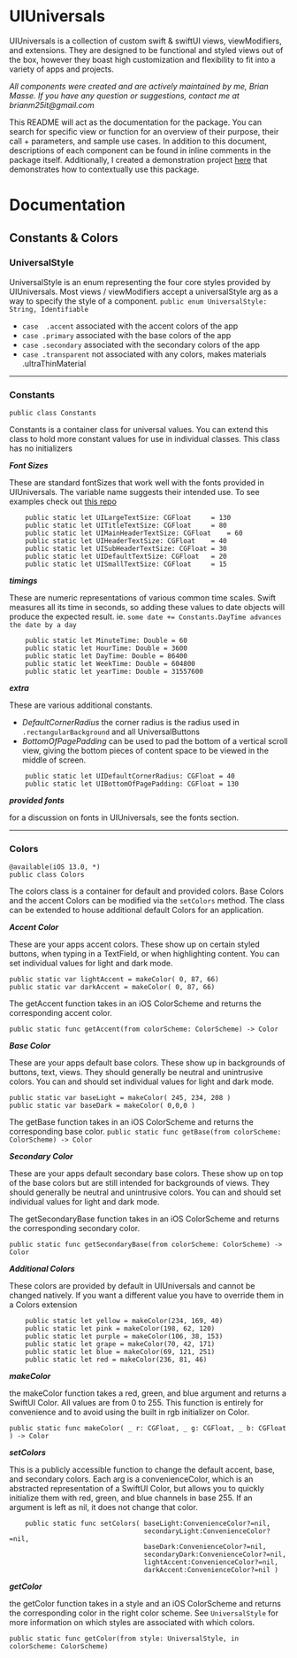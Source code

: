 # **UIUniversals**

UIUniversals is a collection of custom swift & swiftUI views, viewModifiers, and extensions. They are designed to be functional and styled views out of the box, however they boast high customization and flexibility to fit into a variety of apps and projects.

_All components were created and are actively maintained by me, Brian Masse. If you have any question or suggestions, contact me at brianm25it@gmail.com_

This README will act as the documentation for the package. You can search for specific view or function for an overview of their purpose, their call + parameters, and sample use cases. In addition to this document, descriptions of each component can be found in inline comments in the package itself. Additionally, I created a demonstration project [here](https://github.com/Brian-Masse/UIUniversalsExample) that demonstrates how to contextually use this package.

# **Documentation**

## Constants & Colors

### **UniversalStyle**

UniversalStyle is an enum representing the four core styles provided by UIUniversals. Most views / viewModifiers accept a universalStyle arg as a way to specify the style of a component.
`public enum UniversalStyle: String, Identifiable`

- `case  .accent` associated with the accent colors of the app
- `case .primary` associated with the base colors of the app
- `case .secondary` associated with the secondary colors of the app
- `case .transparent` not associated with any colors, makes materials .ultraThinMaterial

---

### **Constants**

`public class Constants`

Constants is a container class for universal values. You can extend this class to hold more constant values for use in individual classes. This class has no initializers

**_Font Sizes_**

These are standard fontSizes that work well with the fonts provided in UIUniversals.
The variable name suggests their intended use. To see examples check out [this repo](https://github.com/Brian-Masse/UIUniversalsExample)

```
    public static let UILargeTextSize: CGFloat     = 130
    public static let UITitleTextSize: CGFloat     = 80
    public static let UIMainHeaderTextSize: CGFloat    = 60
    public static let UIHeaderTextSize: CGFloat    = 40
    public static let UISubHeaderTextSize: CGFloat = 30
    public static let UIDefaultTextSize: CGFloat   = 20
    public static let UISmallTextSize: CGFloat     = 15
```

**_timings_**

These are numeric representations of various common time scales. Swift measures all its time in seconds, so adding these values to date objects will produce the expected result. ie. `some date += Constants.DayTime advances the date by a day`

```
    public static let MinuteTime: Double = 60
    public static let HourTime: Double = 3600
    public static let DayTime: Double = 86400
    public static let WeekTime: Double = 604800
    public static let yearTime: Double = 31557600
```

**_extra_**

These are various additional constants.

- _DefaultCornerRadius_ the corner radius is the radius used in `.rectangularBackground` and all UniversalButtons
- _BottomOfPagePadding_ can be used to pad the bottom of a vertical scroll view, giving the bottom pieces of content space to be viewed in the middle of screen.

```
    public static let UIDefaultCornerRadius: CGFloat = 40
    public static let UIBottomOfPagePadding: CGFloat = 130
```

**_provided fonts_**

for a discussion on fonts in UIUniversals, see the fonts section.

---

### **Colors**

```
@available(iOS 13.0, *)
public class Colors
```

The colors class is a container for default and provided colors. Base Colors and the accent Colors can be modified via the `setColors` method. The class can be extended to house additional default Colors for an application.

**_Accent Color_**

These are your apps accent colors. These show up on certain styled buttons, when typing in a TextField, or when highlighting content. You can set individual values for light and dark mode.

```
public static var lightAccent = makeColor( 0, 87, 66)
public static var darkAccent = makeColor( 0, 87, 66)
```

The getAccent function takes in an iOS ColorScheme and returns the corresponding accent color.

`public static func getAccent(from colorScheme: ColorScheme) -> Color`

**_Base Color_**

These are your apps default base colors. These show up in backgrounds of buttons, text, views. They should generally be neutral and unintrusive colors. You can and should set individual values for light and dark mode.

```
public static var baseLight = makeColor( 245, 234, 208 )
public static var baseDark = makeColor( 0,0,0 )
```

The getBase function takes in an iOS ColorScheme and returns the corresponding base color.
`public static func getBase(from colorScheme: ColorScheme) -> Color`

**_Secondary Color_**

These are your apps default secondary base colors. These show up on top of the base colors but are still intended for backgrounds of views. They should generally be neutral and unintrusive colors. You can and should set individual values for light and dark mode.

The getSecondaryBase function takes in an iOS ColorScheme and returns the corresponding secondary color.

`public static func getSecondaryBase(from colorScheme: ColorScheme) -> Color`

**_Additional Colors_**

These colors are provided by default in UIUniversals and cannot be changed natively. If you want a different value you have to override them in a Colors extension

```
    public static let yellow = makeColor(234, 169, 40)
    public static let pink = makeColor(198, 62, 120)
    public static let purple = makeColor(106, 38, 153)
    public static let grape = makeColor(70, 42, 171)
    public static let blue = makeColor(69, 121, 251)
    public static let red = makeColor(236, 81, 46)
```

**_makeColor_**

the makeColor function takes a red, green, and blue argument and returns a SwiftUI Color. All values are from 0 to 255. This function is entirely for convenience and to avoid using the built in rgb initializer on Color.

`public static func makeColor( _ r: CGFloat, _ g: CGFloat, _ b: CGFloat ) -> Color`

**_setColors_**

This is a publicly accessible function to change the default accent, base, and secondary colors. Each arg is a convenienceColor, which is an abstracted representation of a SwiftUI Color, but allows you to quickly initialize them with red, green, and blue channels in base 255. If an argument is left as nil, it does not change that color.

```
    public static func setColors( baseLight:ConvenienceColor?=nil,
                                  secondaryLight:ConvenienceColor?=nil,
                                  baseDark:ConvenienceColor?=nil,
                                  secondaryDark:ConvenienceColor?=nil,
                                  lightAccent:ConvenienceColor?=nil,
                                  darkAccent:ConvenienceColor?=nil )
```

**_getColor_**

the getColor function takes in a style and an iOS ColorScheme and returns the corresponding color in the right color scheme. See `UniversalStyle` for more information on which styles are associated with which colors.

`public static func getColor(from style: UniversalStyle, in colorScheme: ColorScheme)`
